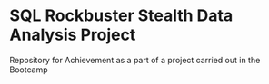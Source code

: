 # SQL Rockbuster Stealth Data Analysis Project
Repository for Achievement as a part of a project carried out in the Bootcamp
